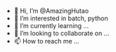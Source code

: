 - 👋 Hi, I’m @AmazingHutao
- 👀 I’m interested in batch, python
- 🌱 I’m currently learning ...
- 💞️ I’m looking to collaborate on ...
- 📫 How to reach me ...

<!---
AmazingHutao/AmazingHutao is a ✨ special ✨ repository because its `README.md` (this file) appears on your GitHub profile.
You can click the Preview link to take a look at your changes.
--->
